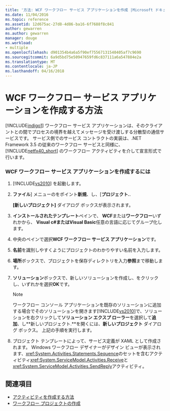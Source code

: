 ```yaml
---
title: '方法: WCF ワークフロー サービス アプリケーションを作成 |Microsoft ドキュメント'
ms.date: 11/04/2016
ms.topic: reference
ms.assetid: 12d675ac-27d8-4d86-ba16-6f7688f8c841
author: gewarren
ms.author: gewarren
manager: douge
ms.workload:
- multiple
ms.openlocfilehash: d901354b4a6a5f90ef75567131540405af7c9690
ms.sourcegitcommit: 6a9d5bd75e50947659fd6c837111a6a547884e2a
ms.translationtype: MT
ms.contentlocale: ja-JP
ms.lasthandoff: 04/16/2018
---
```

# <a name="how-to-create-a-wcf-workflow-service-application"></a>WCF ワークフロー サービス アプリケーションを作成する方法

[!INCLUDE[indigo1](../workflow-designer/includes/indigo1_md.md)] ワークフロー サービス アプリケーションは、そのクライアントとの間でプロセスの境界を越えてメッセージを受け渡しする分散型の通信サービスです。 サービス側でのサービス コントラクトの実装は、.NET Framework 3.5 の従来のワークフロー サービスと同様に、[!INCLUDE[netfx40_short](../workflow-designer/includes/netfx40_short_md.md)] のワークフロー アクティビティを介して宣言形式で行います。

### <a name="to-create-a-wcf-workflow-service-application"></a>WCF ワークフロー サービス アプリケーションを作成するには

1.  [!INCLUDE[vs2010](../misc/includes/vs2010_md.md)] を起動します。

2.  **ファイル**] メニューのをポイント**新規**、し、[**プロジェクト.**.

     **[新しいプロジェクト]** ダイアログ ボックスが表示されます。

3.  **インストールされたテンプレート**ペインで、 **WCF**または**ワークフロー**いずれかから、 **Visual c#**または**Visual Basic**任意の言語に応じてグループ化します。

4.  中央のペインで選択**WCF ワークフロー サービス アプリケーション**です。

5.  **名前**を識別しやすくようにプロジェクトのわかりやすい名前を入力します。

6.  **場所**ボックスで、プロジェクトを保存ディレクトリを入力**参照**まで移動します。

7.  **ソリューション**ボックスで、新しいソリューションを作成し、をクリックし、いずれかを選択**OK**です。

    > [!NOTE]
    > ワークフロー コンソール アプリケーションを既存のソリューションに追加する場合でそのソリューションを開きます[!INCLUDE[vs2010](../misc/includes/vs2010_md.md)]で、ソリューションを右クリックして**ソリューション エクスプ ローラー**を選択して**追加**、し**新しいプロジェクト.**を開くには、**新しいプロジェクト** ダイアログ ボックス。 上記の手順を実行します。

8.  プロジェクト テンプレートによって、サービス定義が XAML として作成されます。 Windows ワークフロー デザイナーがデザイン ビューが表示されます、<xref:System.Activities.Statements.Sequence>のセットを含むアクティビティ<xref:System.ServiceModel.Activities.Receive>と<xref:System.ServiceModel.Activities.SendReply>アクティビティ。

## <a name="see-also"></a>関連項目

- [アクティビティを作成する方法](/dotnet/framework/windows-workflow-foundation/how-to-create-an-activity)
- [ワークフロー プロジェクトの作成](../workflow-designer/creating-a-workflow-project.md)
